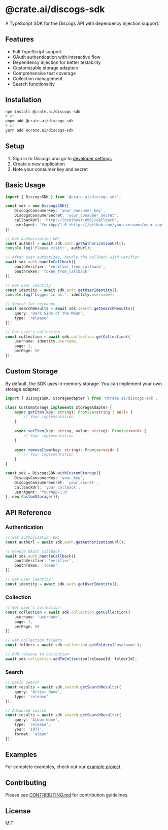 # @crate.ai/discogs-sdk

A TypeScript SDK for the Discogs API with dependency injection support.

## Features

- Full TypeScript support
- OAuth authentication with interactive flow
- Dependency injection for better testability
- Customizable storage adapters
- Comprehensive test coverage
- Collection management
- Search functionality

## Installation

```bash
npm install @crate.ai/discogs-sdk
# or
pnpm add @crate.ai/discogs-sdk
# or
yarn add @crate.ai/discogs-sdk
```

## Setup

1. Sign in to Discogs and go to [developer settings](https://www.discogs.com/settings/developers)
2. Create a new application
3. Note your consumer key and secret

## Basic Usage

```typescript
import { DiscogsSDK } from '@crate.ai/discogs-sdk';

const sdk = new DiscogsSDK({
    DiscogsConsumerKey: 'your_consumer_key',
    DiscogsConsumerSecret: 'your_consumer_secret',
    callbackUrl: 'http://localhost:4567/callback',
    userAgent: 'YourApp/1.0 +https://github.com/yourusername/your-app'
});

// Get authorization URL
const authUrl = await sdk.auth.getAuthorizationUrl();
console.log('Please visit:', authUrl);

// After user authorizes, handle the callback with verifier
await sdk.auth.handleCallback({
    oauthVerifier: 'verifier_from_callback',
    oauthToken: 'token_from_callback'
});

// Get user identity
const identity = await sdk.auth.getUserIdentity();
console.log('Logged in as:', identity.username);

// Search for releases
const searchResults = await sdk.search.getSearchResults({
    query: 'Dark Side of the Moon',
    type: 'release'
});

// Get user's collection
const collection = await sdk.collection.getCollection({
    username: identity.username,
    page: 1,
    perPage: 50
});
```

## Custom Storage

By default, the SDK uses in-memory storage. You can implement your own storage adapter:

```typescript
import { DiscogsSDK, StorageAdapter } from '@crate.ai/discogs-sdk';

class CustomStorage implements StorageAdapter {
    async getItem(key: string): Promise<string | null> {
        // Your implementation
    }
    
    async setItem(key: string, value: string): Promise<void> {
        // Your implementation
    }
    
    async removeItem(key: string): Promise<void> {
        // Your implementation
    }
}

const sdk = DiscogsSDK.withCustomStorage({
    DiscogsConsumerKey: 'your_key',
    DiscogsConsumerSecret: 'your_secret',
    callbackUrl: 'your_callback',
    userAgent: 'YourApp/1.0'
}, new CustomStorage());
```

## API Reference

### Authentication
```typescript
// Get authorization URL
const authUrl = await sdk.auth.getAuthorizationUrl();

// Handle OAuth callback
await sdk.auth.handleCallback({
    oauthVerifier: 'verifier',
    oauthToken: 'token'
});

// Get user identity
const identity = await sdk.auth.getUserIdentity();
```

### Collection
```typescript
// Get user's collection
const collection = await sdk.collection.getCollection({
    username: 'username',
    page: 1,
    perPage: 50
});

// Get collection folders
const folders = await sdk.collection.getFolders('username');

// Add release to collection
await sdk.collection.addToCollection(releaseId, folderId);
```

### Search
```typescript
// Basic search
const results = await sdk.search.getSearchResults({
    query: 'Artist Name',
    type: 'release'
});

// Advanced search
const results = await sdk.search.getSearchResults({
    query: 'Album Name',
    type: 'release',
    year: '1977',
    format: 'album'
});
```

## Examples

For complete examples, check out our [example project](https://github.com/Crate-AI/discogs-sdk).

## Contributing

Please see [CONTRIBUTING.md](./CONTRIBUTING.md) for contribution guidelines.

## License

MIT
